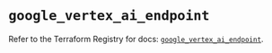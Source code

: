# `google_vertex_ai_endpoint`

Refer to the Terraform Registry for docs: [`google_vertex_ai_endpoint`](https://registry.terraform.io/providers/hashicorp/google/5.45.2/docs/resources/vertex_ai_endpoint).
